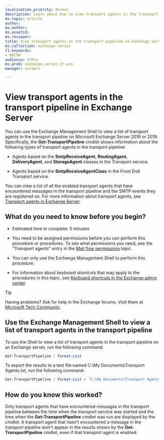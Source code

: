 ```yaml
---
localization_priority: Normal
description: Learn about how to view transport agents in the transport pipeline in Exchange 2016 and Exchange 2019.
ms.topic: article
author: 
ms.author: 
ms.assetid: 
ms.reviewer: 
title: View transport agents in the transport pipeline in Exchange Server
ms.collection: exchange-server
f1.keywords:
- NOCSH
audience: ITPro
ms.prod: exchange-server-it-pro
manager: serdars

---
```


# View transport agents in the transport pipeline in Exchange Server

You can use the Exchange Management Shell to view a list of transport agents in the transport pipeline on Microsoft Exchange Server 2016 or 2019. Specifically, the **Get-TransportPipeline** cmdlet shows information about the following types of transport agents in the transport pipeline:

- Agents based on the **SmtpReceiveAgent**, **RoutingAgent**, **DeliveryAgent**, and **StorageAgent** classes in the Transport service.

- Agents based on the **SmtpReceiveAgentClass** in the Front End Transport service.

You can view a list of all the enabled transport agents that have encountered messages in the transport pipeline and the SMTP events they are registered on. For more information about transport agents, see [Transport agents in Exchange Server](transport-agents.md).

## What do you need to know before you begin?

- Estimated time to complete: 5 minutes

- You need to be assigned permissions before you can perform this procedure or procedures. To see what permissions you need, see the "Transport agents" entry in the [Mail flow permissions](..//../permissions/feature-permissions/mail-flow-permissions.md) topic.

- You can only use the Exchange Management Shell to perform this procedure.

- For information about keyboard shortcuts that may apply to the procedures in this topic, see [Keyboard shortcuts in the Exchange admin center](../../about-documentation/exchange-admin-center-keyboard-shortcuts.md).

> [!TIP]
> Having problems? Ask for help in the Exchange forums. Visit them at [Microsoft Tech Community](https://techcommunity.microsoft.com/t5/exchange/ct-p/Exchange).

## Use the Exchange Management Shell to view a list of transport agents in the transport pipeline

To use the Shell to view a list of transport agents in the transport pipeline on an Exchange server, run the following command:

```powershell
Get-TransportPipeline | Format-List
```

To export the results to a text file named C:\\My Documents\\Transport Agents.txt, run the following command:

```powershell
Get-TransportPipeline | Format-List > "C:\My Documents\Transport Agents.txt"
```

## How do you know this worked?

Only transport agents that have encountered messages in the transport pipeline between the time when the transport service was started and the time when the **Get-TransportPipeline** cmdlet was run are displayed by the cmdlet. A transport agent that hasn't encountered a message in the transport pipeline won't appear in the results shown by the **Get-TransportPipeline** cmdlet, even if that transport agent is enabled.
